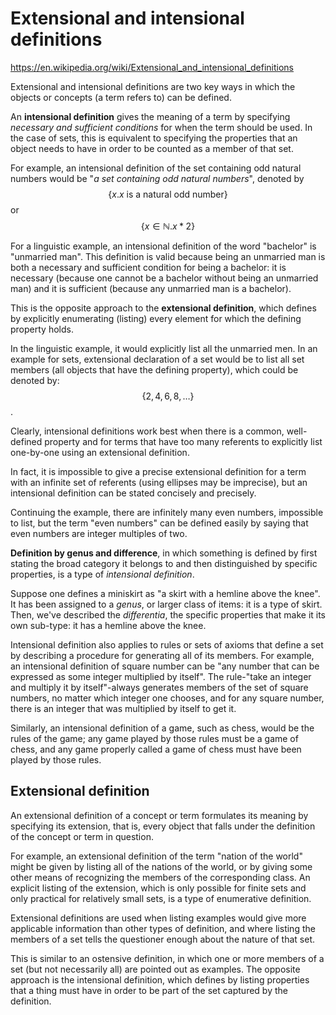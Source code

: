 # Extensional and intensional definitions

https://en.wikipedia.org/wiki/Extensional_and_intensional_definitions


Extensional and intensional definitions are two key ways in which the objects or concepts (a term refers to) can be defined.


An **intensional definition** gives the meaning of a term by specifying *necessary and sufficient conditions* for when the term should be used. In the case of sets, this is equivalent to specifying the properties that an object needs to have in order to be counted as a member of that set.

For example, an intensional definition of the set containing odd natural numbers would be "_a set containing odd natural numbers_", denoted by 
$$\{x . x \text{ is a natural odd number}\}$$ or 
$$\{x \in \mathbb{N} . x*2\}$$

For a linguistic example, an intensional definition of the word "bachelor" is "unmarried man". This definition is valid because being an unmarried man is both a necessary and sufficient condition for being a bachelor: it is necessary (because one cannot be a bachelor without being an unmarried man) and it is sufficient (because any unmarried man is a bachelor).

This is the opposite approach to the **extensional definition**, which defines by explicitly enumerating (listing) every element for which the defining property holds.

In the linguistic example, it would explicitly list all the unmarried men. In an example for sets, extensional declaration of a set would be to list all set members (all objects that have the defining property), which could be denoted by: $$\{2,4,6,8,\dots\}$$.


Clearly, intensional definitions work best when there is a common, well-defined property and for terms that have too many referents to explicitly list one-by-one using an extensional definition.

In fact, it is impossible to give a precise extensional definition for a term with an infinite set of referents (using ellipses may be imprecise), but an intensional definition can be stated concisely and precisely.

Continuing the example, there are infinitely many even numbers, impossible to list, but the term "even numbers" can be defined easily by saying that even numbers are integer multiples of two.


**Definition by genus and difference**, in which something is defined by first stating the broad category it belongs to and then distinguished by specific properties, is a type of *intensional definition*.

Suppose one defines a miniskirt as "a skirt with a hemline above the knee". It has been assigned to a *genus*, or larger class of items: it is a type of skirt. Then, we've described the *differentia*, the specific properties that make it its own sub-type: it has a hemline above the knee.

Intensional definition also applies to rules or sets of axioms that define a set by describing a procedure for generating all of its members. For example, an intensional definition of square number can be "any number that can be expressed as some integer multiplied by itself". The rule-"take an integer and multiply it by itself"-always generates members of the set of square numbers, no matter which integer one chooses, and for any square number, there is an integer that was multiplied by itself to get it.

Similarly, an intensional definition of a game, such as chess, would be the rules of the game; any game played by those rules must be a game of chess, and any game properly called a game of chess must have been played by those rules.


## Extensional definition

An extensional definition of a concept or term formulates its meaning by specifying its extension, that is, every object that falls under the definition of the concept or term in question.

For example, an extensional definition of the term "nation of the world" might be given by listing all of the nations of the world, or by giving some other means of recognizing the members of the corresponding class. An explicit listing of the extension, which is only possible for finite sets and only practical for relatively small sets, is a type of enumerative definition.

Extensional definitions are used when listing examples would give more applicable information than other types of definition, and where listing the members of a set tells the questioner enough about the nature of that set.

This is similar to an ostensive definition, in which one or more members of a set (but not necessarily all) are pointed out as examples. The opposite approach is the intensional definition, which defines by listing properties that a thing must have in order to be part of the set captured by the definition.
